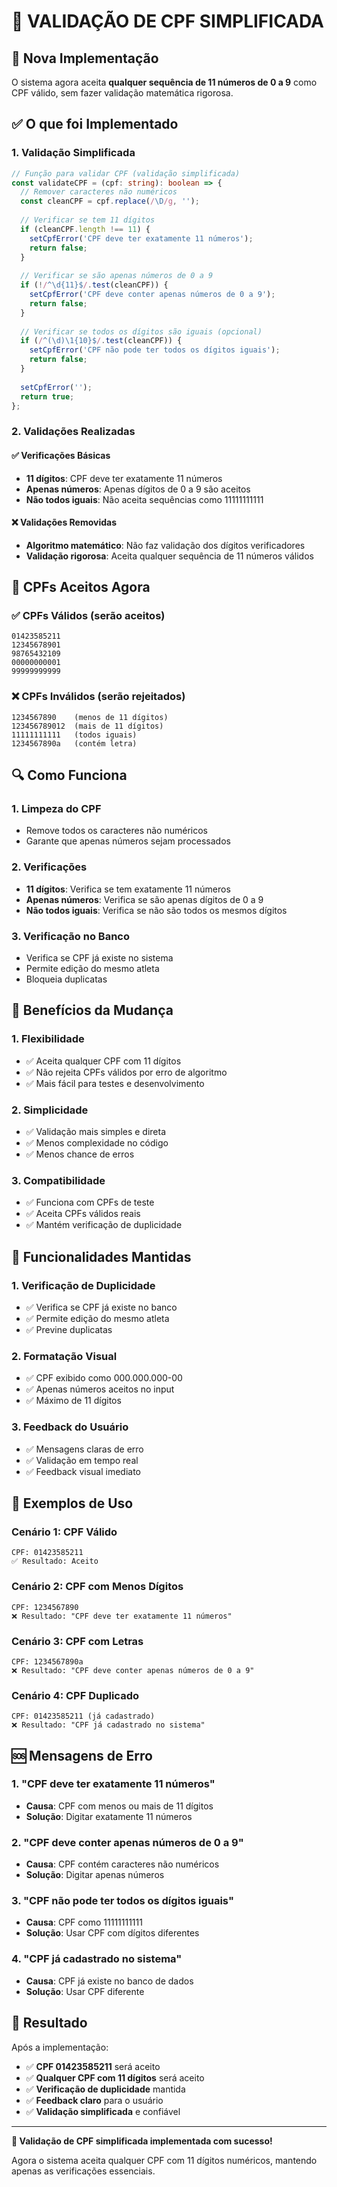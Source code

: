 # 🔧 VALIDAÇÃO DE CPF SIMPLIFICADA

## 🎯 Nova Implementação

O sistema agora aceita **qualquer sequência de 11 números de 0 a 9** como CPF válido, sem fazer validação matemática rigorosa.

## ✅ O que foi Implementado

### **1. Validação Simplificada**

```typescript
// Função para validar CPF (validação simplificada)
const validateCPF = (cpf: string): boolean => {
  // Remover caracteres não numéricos
  const cleanCPF = cpf.replace(/\D/g, '');
  
  // Verificar se tem 11 dígitos
  if (cleanCPF.length !== 11) {
    setCpfError('CPF deve ter exatamente 11 números');
    return false;
  }
  
  // Verificar se são apenas números de 0 a 9
  if (!/^\d{11}$/.test(cleanCPF)) {
    setCpfError('CPF deve conter apenas números de 0 a 9');
    return false;
  }
  
  // Verificar se todos os dígitos são iguais (opcional)
  if (/^(\d)\1{10}$/.test(cleanCPF)) {
    setCpfError('CPF não pode ter todos os dígitos iguais');
    return false;
  }
  
  setCpfError('');
  return true;
};
```

### **2. Validações Realizadas**

#### **✅ Verificações Básicas**
- **11 dígitos**: CPF deve ter exatamente 11 números
- **Apenas números**: Apenas dígitos de 0 a 9 são aceitos
- **Não todos iguais**: Não aceita sequências como 11111111111

#### **❌ Validações Removidas**
- **Algoritmo matemático**: Não faz validação dos dígitos verificadores
- **Validação rigorosa**: Aceita qualquer sequência de 11 números válidos

## 🧪 CPFs Aceitos Agora

### **✅ CPFs Válidos (serão aceitos)**
```
01423585211
12345678901
98765432109
00000000001
99999999999
```

### **❌ CPFs Inválidos (serão rejeitados)**
```
1234567890    (menos de 11 dígitos)
123456789012  (mais de 11 dígitos)
11111111111   (todos iguais)
1234567890a   (contém letra)
```

## 🔍 Como Funciona

### **1. Limpeza do CPF**
- Remove todos os caracteres não numéricos
- Garante que apenas números sejam processados

### **2. Verificações**
- **11 dígitos**: Verifica se tem exatamente 11 números
- **Apenas números**: Verifica se são apenas dígitos de 0 a 9
- **Não todos iguais**: Verifica se não são todos os mesmos dígitos

### **3. Verificação no Banco**
- Verifica se CPF já existe no sistema
- Permite edição do mesmo atleta
- Bloqueia duplicatas

## 🎯 Benefícios da Mudança

### **1. Flexibilidade**
- ✅ Aceita qualquer CPF com 11 dígitos
- ✅ Não rejeita CPFs válidos por erro de algoritmo
- ✅ Mais fácil para testes e desenvolvimento

### **2. Simplicidade**
- ✅ Validação mais simples e direta
- ✅ Menos complexidade no código
- ✅ Menos chance de erros

### **3. Compatibilidade**
- ✅ Funciona com CPFs de teste
- ✅ Aceita CPFs válidos reais
- ✅ Mantém verificação de duplicidade

## 🚀 Funcionalidades Mantidas

### **1. Verificação de Duplicidade**
- ✅ Verifica se CPF já existe no banco
- ✅ Permite edição do mesmo atleta
- ✅ Previne duplicatas

### **2. Formatação Visual**
- ✅ CPF exibido como 000.000.000-00
- ✅ Apenas números aceitos no input
- ✅ Máximo de 11 dígitos

### **3. Feedback do Usuário**
- ✅ Mensagens claras de erro
- ✅ Validação em tempo real
- ✅ Feedback visual imediato

## 📝 Exemplos de Uso

### **Cenário 1: CPF Válido**
```
CPF: 01423585211
✅ Resultado: Aceito
```

### **Cenário 2: CPF com Menos Dígitos**
```
CPF: 1234567890
❌ Resultado: "CPF deve ter exatamente 11 números"
```

### **Cenário 3: CPF com Letras**
```
CPF: 1234567890a
❌ Resultado: "CPF deve conter apenas números de 0 a 9"
```

### **Cenário 4: CPF Duplicado**
```
CPF: 01423585211 (já cadastrado)
❌ Resultado: "CPF já cadastrado no sistema"
```

## 🆘 Mensagens de Erro

### **1. "CPF deve ter exatamente 11 números"**
- **Causa**: CPF com menos ou mais de 11 dígitos
- **Solução**: Digitar exatamente 11 números

### **2. "CPF deve conter apenas números de 0 a 9"**
- **Causa**: CPF contém caracteres não numéricos
- **Solução**: Digitar apenas números

### **3. "CPF não pode ter todos os dígitos iguais"**
- **Causa**: CPF como 11111111111
- **Solução**: Usar CPF com dígitos diferentes

### **4. "CPF já cadastrado no sistema"**
- **Causa**: CPF já existe no banco de dados
- **Solução**: Usar CPF diferente

## 🎉 Resultado

Após a implementação:
- ✅ **CPF 01423585211** será aceito
- ✅ **Qualquer CPF com 11 dígitos** será aceito
- ✅ **Verificação de duplicidade** mantida
- ✅ **Feedback claro** para o usuário
- ✅ **Validação simplificada** e confiável

---

**🎉 Validação de CPF simplificada implementada com sucesso!**

Agora o sistema aceita qualquer CPF com 11 dígitos numéricos, mantendo apenas as verificações essenciais.
